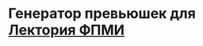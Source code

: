# Генератор превьюшек для [Лектория ФПМИ](https://www.youtube.com/channel/UCdxesVp6Fs7wLpnp1XKkvZg/videos)
